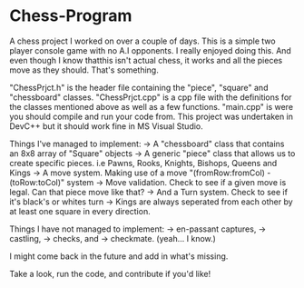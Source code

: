# Chess-Program
A chess project I worked on over a couple of days. This is a simple two player console game with no A.I opponents. 
I really enjoyed doing this. And even though I know thatthis isn't actual chess, 
it works and all the pieces move as they should. That's something.

"ChessPrjct.h" is the header file containing the "piece", "square" and "chessboard" classes.
"ChessPrjct.cpp" is a cpp file with the definitions for the classes mentioned above as well as a few functions.
"main.cpp" is were you should compile and run your code from. This project was undertaken in DevC++ but it should work fine in MS Visual Studio.


Things I've managed to implement: 
    -> A "chessboard" class that contains an 8x8 array of "Square" objects
    -> A generic "piece" class that allows us to create specific pieces. i.e Pawns, Rooks, Knights, Bishops, Queens and Kings
    -> A move system. Making use of a move "(fromRow:fromCol) - (toRow:toCol)" system
    -> Move validation. Check to see if a given move is legal. Can that piece move like that?
    -> And a Turn system. Check to see if it's black's or whites turn
    -> Kings are always seperated from each other by at least one square in every direction.

Things I have not managed to implement:
    -> en-passant captures,
    -> castling,
    -> checks, and
    -> checkmate. (yeah... I know.)

I might come back in the future and add in what's missing. 


Take a look, run the code, and contribute if you'd like!
